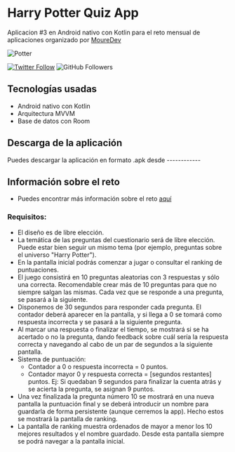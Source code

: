 # Harry Potter Quiz App
Aplicacion #3 en Android nativo con Kotlin para el reto mensual de aplicaciones organizado por [MoureDev](https://github.com/mouredev)

![Potter](https://raw.githubusercontent.com/davidthar/QuizApp/master/github_banner.png)

[![Twitter Follow](https://img.shields.io/twitter/follow/davidthar?style=social)](https://twitter.com/davidthar)
![GitHub Followers](https://img.shields.io/github/followers/davidthar?style=social)

## Tecnologías usadas
* Android nativo con Kotlin
* Arquitectura MVVM
* Base de datos con Room

## Descarga de la aplicación
Puedes descargar la aplicación en formato .apk desde ------------

## Información sobre el reto
* Puedes encontrar más información sobre el reto [aquí](https://github.com/mouredev/Monthly-App-Challenge-2022)

### Requisitos:

* El diseño es de libre elección.
* La temática de las preguntas del cuestionario será de libre elección. Puede estar bien seguir un mismo tema (por ejemplo, preguntas sobre el universo "Harry Potter").
* En la pantalla inicial podrás comenzar a jugar o consultar el ranking de puntuaciones.
* El juego consistirá en 10 preguntas aleatorias con 3 respuestas y sólo una correcta. Recomendable crear más de 10 preguntas para que no siempre salgan las mismas. Cada vez que se responde a una pregunta, se pasará a la siguiente.
* Disponemos de 30 segundos para responder cada pregunta. El contador deberá aparecer en la pantalla, y si llega a 0 se tomará como respuesta incorrecta y se pasará a la siguiente pregunta.
* Al marcar una respuesta o finalizar el tiempo, se mostrará si se ha acertado o no la pregunta, dando feedback sobre cuál sería la respuesta correcta y navegando al cabo de un par de segundos a la siguiente pantalla.
* Sistema de puntuación:
	* Contador a 0 o respuesta incorrecta = 0 puntos.
	* Contador mayor 0 y respuesta correcta = [segundos restantes] puntos. Ej: Si quedaban 9 segundos para finalizar la cuenta atrás y se acierta la pregunta, se asignan 9 puntos.
* Una vez finalizada la pregunta número 10 se mostrará en una nueva pantalla la puntuación final y se deberá introducir un nombre para guardarla de forma persistente (aunque cerremos la app). Hecho estos se mostrará la pantalla de ranking.
* La pantalla de ranking muestra ordenados de mayor a menor los 10 mejores resultados y el nombre guardado. Desde esta pantalla siempre se podrá navegar a la pantalla inicial.
